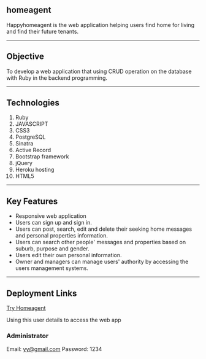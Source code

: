 ## homeagent

Happyhomeagent is the web application helping users find home for living and find  their future tenants.

***

## Objective

To develop a web application that using CRUD operation on the database with Ruby in the backend programming.

***

## Technologies
1. Ruby
2. JAVASCRIPT
3. CSS3
4. PostgreSQL
5. Sinatra
6. Active Record
7. Bootstrap framework
8. jQuery
9. Heroku hosting
10. HTML5

***

## Key Features
- Responsive web application
- Users can sign up and sign in.
- Users can post, search, edit and delete their seeking home messages and personal properties information.
- Users can search other people' messages and properties based on suburb, purpose and gender.
- Users edit their own personal information.
- Owner and managers can manage users' authority by accessing the users management systems.

***

##  Deployment Links
[Try Homeagent](https://happyhomeagent.herokuapp.com)

Using this user details to access the web app
### Administrator
Email: yy@gmail.com
Password: 1234
